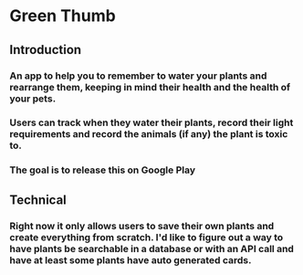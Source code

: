 # Green Thumb
## Introduction
### An app to help you to remember to water your plants and rearrange them, keeping in mind their health and the health of your pets.
### Users can track when they water their plants, record their light requirements and record the animals (if any) the plant is toxic to. 
### The goal is to release this on Google Play
## Technical
### Right now it only allows users to save their own plants and create everything from scratch. I'd like to figure out a way to have plants be searchable in a database or with an API call and have at least some plants have auto generated cards. 
